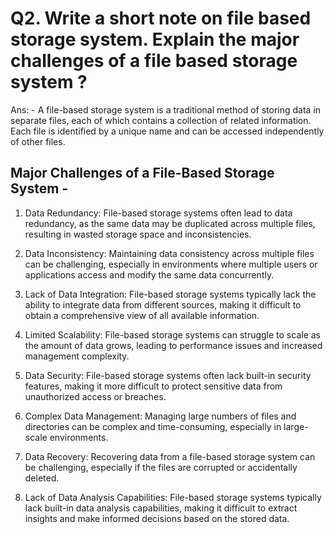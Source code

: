 # Q2. Write a short note on file based storage system. Explain the major challenges of a file based storage system ?

Ans: - A file-based storage system is a traditional method of storing data in separate files, each of which contains a collection of related information. Each file is identified by a unique name and can be accessed independently of other files.

## Major Challenges of a File-Based Storage System -

1. Data Redundancy: File-based storage systems often lead to data redundancy, as the same data may be duplicated across multiple files, resulting in wasted storage space and inconsistencies.

2. Data Inconsistency: Maintaining data consistency across multiple files can be challenging, especially in environments where multiple users or applications access and modify the same data concurrently.

3. Lack of Data Integration: File-based storage systems typically lack the ability to integrate data from different sources, making it difficult to obtain a comprehensive view of all available information.

4. Limited Scalability: File-based storage systems can struggle to scale as the amount of data grows, leading to performance issues and increased management complexity.

5. Data Security: File-based storage systems often lack built-in security features, making it more difficult to protect sensitive data from unauthorized access or breaches.

6. Complex Data Management: Managing large numbers of files and directories can be complex and time-consuming, especially in large-scale environments.

7. Data Recovery: Recovering data from a file-based storage system can be challenging, especially if the files are corrupted or accidentally deleted.

8. Lack of Data Analysis Capabilities: File-based storage systems typically lack built-in data analysis capabilities, making it difficult to extract insights and make informed decisions based on the stored data.
